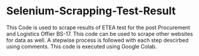 # Selenium-Scrapping-Test-Result
This Code is used to scrape results of ETEA test for the post Procurement and Logistics Offier BS-17. This code can be used to scrape other websites for data as well. A stepwise process is followed with each step descirbed using comments. This code is executed using Google Colab.

